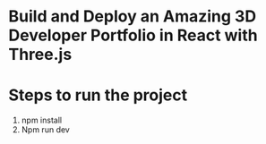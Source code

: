 # Build and Deploy an Amazing 3D Developer Portfolio in React with Three.js

<h1>Steps to run the project</h1>
<ol>
    <li>npm install</li>
    <li>Npm run dev</li>
</ol>
